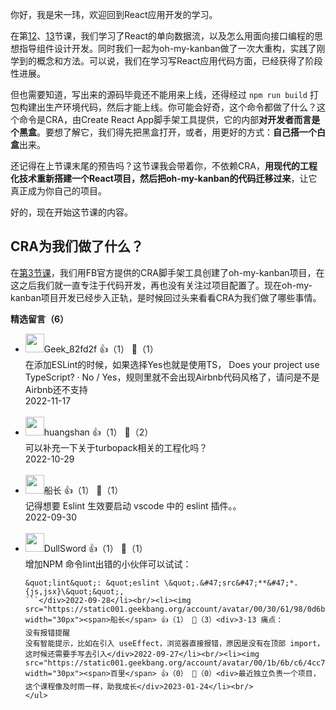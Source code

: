 你好，我是宋一玮，欢迎回到React应用开发的学习。

在第[12](https://time.geekbang.org/column/article/571276)、[13](https://time.geekbang.org/column/article/574161)节课，我们学习了React的单向数据流，以及怎么用面向接口编程的思想指导组件设计开发。同时我们一起为oh-my-kanban做了一次大重构，实践了刚学到的概念和方法。可以说，我们在学习写React应用代码方面，已经获得了阶段性进展。

但也需要知道，写出来的源码毕竟还不能用来上线，还得经过 `npm run build` 打包构建出生产环境代码，然后才能上线。你可能会好奇，这个命令都做了什么？这个命令是CRA，由Create React App脚手架工具提供，它的内部**对开发者而言是个黑盒**。要想了解它，我们得先把黑盒打开，或者，用更好的方式：**自己搭一个白盒**出来。

还记得在上节课末尾的预告吗？这节课我会带着你，不依赖CRA，**用现代的工程化技术重新搭建一个React项目，然后把oh-my-kanban的代码迁移过来**，让它真正成为你自己的项目。

好的，现在开始这节课的内容。

## CRA为我们做了什么？

在[第3节课](https://time.geekbang.org/column/article/553817)，我们用FB官方提供的CRA脚手架工具创建了oh-my-kanban项目，在这之后我们就一直专注于代码开发，再也没有关注过项目配置了。现在oh-my-kanban项目开发已经步入正轨，是时候回过头来看看CRA为我们做了哪些事情。
<div><strong>精选留言（6）</strong></div><ul>
<li><img src="" width="30px"><span>Geek_82fd2f</span> 👍（1） 💬（1）<div>在添加ESLint的时候，如果选择Yes也就是使用TS， Does your project use TypeScript? · No &#47; Yes，规则里就不会出现Airbnb代码风格了，请问是不是Airbnb还不支持</div>2022-11-17</li><br/><li><img src="https://static001.geekbang.org/account/avatar/00/18/bc/3e/82b7deca.jpg" width="30px"><span>huangshan</span> 👍（1） 💬（2）<div>可以补充一下关于turbopack相关的工程化吗？</div>2022-10-29</li><br/><li><img src="https://static001.geekbang.org/account/avatar/00/30/61/98/0d6b499d.jpg" width="30px"><span>船长</span> 👍（1） 💬（1）<div>记得想要 Eslint 生效要启动 vscode 中的 eslint 插件。。</div>2022-09-30</li><br/><li><img src="https://static001.geekbang.org/account/avatar/00/14/9d/c4/13376c14.jpg" width="30px"><span>DullSword</span> 👍（1） 💬（1）<div>增加NPM 命令lint出错的小伙伴可以试试：

```
&quot;lint&quot;: &quot;eslint \&quot;.&#47;src&#47;**&#47;*.{js,jsx}\&quot;&quot;,
```</div>2022-09-28</li><br/><li><img src="https://static001.geekbang.org/account/avatar/00/30/61/98/0d6b499d.jpg" width="30px"><span>船长</span> 👍（1） 💬（3）<div>3-13 痛点：
没有报错提醒
没有智能提示，比如在引入 useEffect，浏览器直接报错，原因是没有在顶部 import，这时候还需要手写去引入</div>2022-09-27</li><br/><li><img src="https://static001.geekbang.org/account/avatar/00/1b/6b/c6/4cc776a7.jpg" width="30px"><span>百里</span> 👍（0） 💬（0）<div>最近独立负责一个项目，这个课程像及时雨一样，助我成长</div>2023-01-24</li><br/>
</ul>